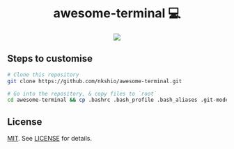 <h1 align="center" style="border-bottom: none;">awesome-terminal 💻</h1>

<p align="center">
 <img src="https://i.imgur.com/2XLolGV.png"/>
</p>

## Steps to customise

```bash
# Clone this repository
git clone https://github.com/nkshio/awesome-terminal.git

# Go into the repository, & copy files to `root`
cd awesome-terminal && cp .bashrc .bash_profile .bash_aliases .git-mode.sh ~/

```


## License

[MIT][MIT]. See [LICENSE][licence-file] for details.

[MIT]: http://rem.mit-license.org
[licence-file]: https://github.com/nkshio/awesome-terminal/blob/master/LICENSE